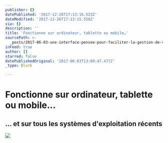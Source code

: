 ```yaml
---
publisher: {}
datePublished: '2017-12-26T17:13:16.523Z'
dateModified: '2017-12-26T17:13:15.556Z'
via: {}
description: ''
title: 'Fonctionne sur ordinateur, tablette ou mobile…'
sourcePath: >-
  _posts/2017-06-03-une-interface-pensee-pour-faciliter-la-gestion-de-votre-espa.md
inFeed: true
author: []
starred: false
datePublishedOriginal: '2017-06-03T13:09:47.477Z'
_type: Blurb

---
```

# Fonctionne sur ordinateur, tablette ou mobile...

## ... et sur tous les systèmes d'exploitation récents
![](https://the-grid-user-content.s3-us-west-2.amazonaws.com/218a4901-b4bf-4fbe-aa57-600d60740375.png)